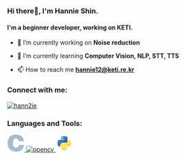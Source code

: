 ### Hi there👋, I'm Hannie Shin.
#### I'm a beginner developer, working on KETI.

- 🔭 I’m currently working on **Noise reduction**

- 🌱 I’m currently learning **Computer Vision, NLP, STT, TTS**

- 📫 How to reach me **hannie12@keti.re.kr**

<h3 align="left">Connect with me:</h3>
<p align="left">
<a href="https://instagram.com/hann2ie" target="blank"><img align="center" src="https://cdn.jsdelivr.net/npm/simple-icons@3.0.1/icons/instagram.svg" alt="hann2ie" height="30" width="40" /></a>
</p>

<h3 align="left">Languages and Tools:</h3>
<p align="left"> <a href="https://www.cprogramming.com/" target="_blank"> <img src="https://raw.githubusercontent.com/devicons/devicon/master/icons/c/c-original.svg" alt="c" width="40" height="40"/> </a> <a href="https://opencv.org/" target="_blank"> <img src="https://www.vectorlogo.zone/logos/opencv/opencv-icon.svg" alt="opencv" width="40" height="40"/> </a> <a href="https://www.python.org" target="_blank"> <img src="https://raw.githubusercontent.com/devicons/devicon/master/icons/python/python-original.svg" alt="python" width="40" height="40"/> </a> </p>
